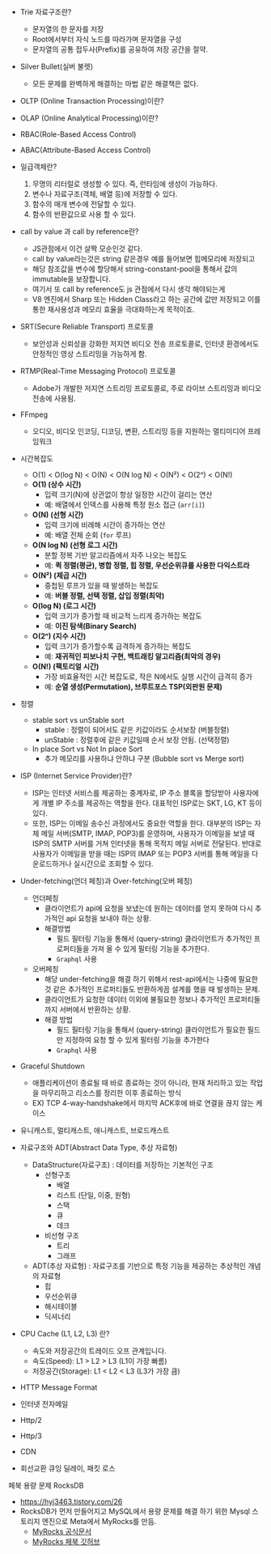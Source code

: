 
- Trie 자료구조란?
	- 문자열의 한 문자를 저장
	- Root에서부터 자식 노드를 따라가며 문자열을 구성
	- 문자열의 공통 접두사(Prefix)를 공유하여 저장 공간을 절약.
- Silver Bullet(실버 불렛)
	- 모든 문제를 완벽하게 해결하는 마법 같은 해결책은 없다.
- OLTP (Online Transaction Processing)이란?
- OLAP (Online Analytical Processing)이란?
- RBAC(Role-Based Access Control)
- ABAC(Attribute-Based Access Control)

- 일급객체란?
	1. 무명의 리터럴로 생성할 수 있다. 즉, 런타임에 생성이 가능하다.
	2. 변수나 자료구조(객체, 배열 등)에 저장할 수 있다.
	3. 함수의 매개 변수에 전달할 수 있다.
	4. 함수의 반환값으로 사용 할 수 있다.
- call by value 과 call by reference란?
	- JS관점에서 이건 살짝 모순인것 같다.
	- call by value라는것은 string 같은경우 예를 들어보면 힙메모리에 저장되고
	- 해당 참조값을 변수에 할당해서 string-constant-pool을 통해서 값의 immutable을 보장합니다.
	- 여기서 또 call by reference도 js 관점에서 다시 생각 해야되는게
	- V8 엔진에서 Sharp 또는 Hidden Class라고 하는 공간에 값만 저장되고 이를 통한 재사용성과 메모리 효율을 극대화하는게 목적이죠.

- SRT(Secure Reliable Transport) 프로토콜
	- 보안성과 신뢰성을 강화한 저지연 비디오 전송 프로토콜로, 인터넷 환경에서도 안정적인 영상 스트리밍을 가능하게 함.
- RTMP(Real-Time Messaging Protocol) 프로토콜
	- Adobe가 개발한 저지연 스트리밍 프로토콜로, 주로 라이브 스트리밍과 비디오 전송에 사용됨.
- FFmpeg
	- 오디오, 비디오 인코딩, 디코딩, 변환, 스트리밍 등을 지원하는 멀티미디어 프레임워크

- 시간복잡도
	- O(1) < O(log N) < O(N) < O(N log N) < O(N²) < O(2ⁿ) < O(N!)
	- **O(1) (상수 시간)**
	    - 입력 크기(N)에 상관없이 항상 일정한 시간이 걸리는 연산
	    - 예: 배열에서 인덱스를 사용해 특정 원소 접근 (`arr[i]`)
	- **O(N) (선형 시간)**
	    - 입력 크기에 비례해 시간이 증가하는 연산
	    - 예: 배열 전체 순회 (`for` 루프)
	- **O(N log N) (선형 로그 시간)**
	    - 분할 정복 기반 알고리즘에서 자주 나오는 복잡도
	    - 예: **퀵 정렬(평균), 병합 정렬, 힙 정렬, 우선순위큐를 사용한 다익스트라** 
	- **O(N²) (제곱 시간)**
	    - 중첩된 루프가 있을 때 발생하는 복잡도
	    - 예: **버블 정렬, 선택 정렬, 삽입 정렬(최악)**
	- **O(log N) (로그 시간)**
	    - 입력 크기가 증가할 때 비교적 느리게 증가하는 복잡도
	    - 예: **이진 탐색(Binary Search)**
	- **O(2ⁿ) (지수 시간)**
	    - 입력 크기가 증가할수록 급격하게 증가하는 복잡도
	    - 예: **재귀적인 피보나치 구현, 백트래킹 알고리즘(최악의 경우)**
	- **O(N!) (팩토리얼 시간)**
	    - 가장 비효율적인 시간 복잡도로, 작은 N에서도 실행 시간이 급격히 증가
	    - 예: **순열 생성(Permutation), 브루트포스 TSP(외판원 문제)**
- 정렬
	- stable sort vs unStable sort
		- stable : 정렬이 되어서도 같은 키값이라도 순서보장 (버블정렬)
		- unStable : 정렬후에 같은 키값일때 순서 보장 안됨. (선택정렬)
	- In place Sort vs Not In place Sort
		- 추가 메모리를 사용하냐 안하냐 구분 (Bubble sort vs Merge sort)

- ISP (Internet Service Provider)란?
	- ISP는 인터넷 서비스를 제공하는 중계자로, IP 주소 블록을 할당받아 사용자에게 개별 IP 주소를 제공하는 역할을 한다. 대표적인 ISP로는 SKT, LG, KT 등이 있다.
	- 또한, ISP는 이메일 송수신 과정에서도 중요한 역할을 한다. 대부분의 ISP는 자체 메일 서버(SMTP, IMAP, POP3)를 운영하며, 사용자가 이메일을 보낼 때 ISP의 SMTP 서버를 거쳐 인터넷을 통해 목적지 메일 서버로 전달된다. 반대로 사용자가 이메일을 받을 때는 ISP의 IMAP 또는 POP3 서버를 통해 메일을 다운로드하거나 실시간으로 조회할 수 있다.
- Under-fetching(언더 페칭)과 Over-fetching(오버 페칭)
	- 언더페칭
		- 클라이언트가 api에 요청을 보냈는데 원하는 데이터를 얻지 못하여 다시 추가적인 api 요청을 보내야 하는 상황.
		- 해결방법
			- 필드 필터링 기능을 통해서 (query-string) 클라이언트가 추가적인 프로퍼티들을 가져 올 수 있게 필터링 기능을 추가한다.
			- `Graphql` 사용
	- 오버페칭
		- 해당 under-fetching을 해결 하기 위해서 rest-api에서는 나중에 필요한것 같은 추가적인 프로퍼티들도 반환하게끔 설계를 했을 때 발생하는 문제.
		- 클라이언트가 요청한 데이터 이외에 불필요한 정보나 추가적인 프로퍼티들까지 서버에서 반환하는 상황.
		- 해결 방법
			- 필드 필터링 기능을 통해서 (query-string) 클라이언트가 필요한 필드만 지정하여 요청 할 수 있게 필터링 기능을 추가한다
			- `Graphql` 사용
- Graceful Shutdown
	- 애플리케이션이 종료될 때 바로 종료하는 것이 아니라, 현재 처리하고 있는 작업을 마무리하고 리소스를 정리한 이후 종료하는 방식
	- EX) TCP 4-way-handshake에서 마지막 ACK후에 바로 연결을 끊지 않는 케이스
- 유니캐스트, 멀티캐스트, 애니캐스트, 브로드캐스트
- 자료구조와 ADT(Abstract Data Type, 추상 자료형)
	- DataStructure(자료구조) : 데이터를 저장하는 기본적인 구조
		- 선형구조
			- 배열
			- 리스트 (단일, 이중, 원형)
			- 스택
			- 큐
			- 데크
		- 비선형 구조
			- 트리
			- 그래프
	- ADT(추상 자료형) : 자료구조를 기반으로 특정 기능을 제공하는 추상적인 개념의 자료형
		- 힙
		- 우선순위큐
		- 해시테이블
		- 딕셔너리
- CPU Cache (L1, L2, L3) 란?
	- 속도와 저장공간의 트레이드 오프 관계입니다.
	- 속도(Speed): L1 > L2 > L3 (L1이 가장 빠름)
	- 저장공간(Storage): L1 < L2 < L3 (L3가 가장 큼)


- HTTP Message Format
- 인터넷 전자메일
- Http/2
- Http/3
- CDN
- 회선교환 큐잉 딜레이, 패킷 로스

페북 용량 문제 RocksDB
- https://hyj3463.tistory.com/26
- RocksDB가 먼저 만들어지고 MySQL에서 용량 문제를 해결 하기 위한 Mysql 스토리지 엔진으로 Meta에서 MyRocks를 만듬.
	- [MyRocks 공식문서](https://myrocks.io/) 
	- [MyRocks 페북 깃허브](https://github.com/facebook/mysql-5.6) 
